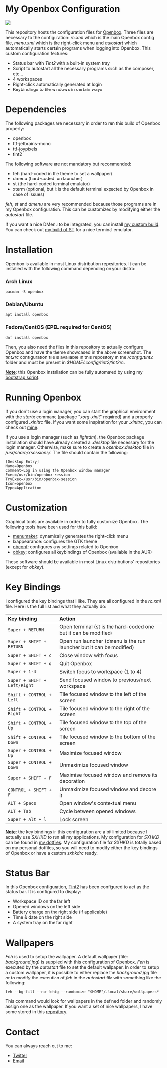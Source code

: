 # My Openbox Configuration
![](https://i.postimg.cc/7L6kqvJY/screenshot-20210702-021.png)

This repository hosts the configuration files for [Openbox](http://openbox.org). Three files are necessary to the configuration: *rc.xml* which is the main Openbox config file, *menu.xml* which is the right-click menu and *autostart* which automatically starts certain programs when logging into Openbox. This custom configuration features:

* Status bar with *Tint2* with a built-in system tray
* Script to autostart all the necessary programs such as the composer, etc...
* 4 workspaces
* Right-click automatically generated at login
* Keybindings to tile windows in certain ways

# Dependencies
The following packages are necessary in order to run this build of Openbox properly:

* openbox
* ttf-jetbrains-mono
* ttf-joypixels
* tint2

The following software are not mandatory but recommended:
* feh (hard-coded in the theme to set a wallpaper)
* dmenu (hard-coded run launcher)
* st (the hard-coded terminal emulator)
* xterm (optional, but it is the default terminal expected by Openbox in case of issues)

*feh*, *st* and *dmenu* are very recommended because those programs are in my Openbox configuration. This can be customized by modifying either the *autostart* file.

If you want a nice DMenu to be integrated, you can install [my custom build](https://github.com/GSquad934/dmenu). You can check out [my build of ST](https://github.com/GSquad934/st) for a nice terminal emulator.

# Installation
Openbox is available in most Linux distribution repositories. It can be installed with the following command depending on your distro:

### Arch Linux
```
pacman -S openbox
```
### Debian/Ubuntu
```
apt install openbox
```
### Fedora/CentOS (EPEL required for CentOS)
```
dnf install openbox
```

Then, you also need the files in this repository to actually configure Openbox and have the theme showcased in the above screenshot. The *tint2rc* configuration file is available in this repository in the */config/tint2* folder and must be present in *$HOME/.config/tint2/tint2rc*.

<u>**Note**</u>: this Openbox installation can be fully automated by using my [bootstrap script](https://github.com/GSquad934/bootstrap).

# Running Openbox
If you don't use a login manager, you can start the graphical environment with the *startx* command (package "*xorg-xinit*" required) and a properly configured *.xinitrc* file. If you want some inspiration for your *.xinitrc*, you can check out [mine](https://github.com/GSquad934/dotfiles/blob/master/config/X11/xinitrc).

If you use a login manager (such as *lightdm*), the Openbox package installation should have already created a *.desktop* file necessary for the login manager. Otherwise, make sure to create a *openbox.desktop* file in */usr/share/xsessions/*. The file should contain the following:

```
[Desktop Entry]
Name=Openbox
Comment=Log in using the Openbox window manager
Exec=/usr/bin/openbox-session
TryExec=/usr/bin/openbox-session
Icon=openbox
Type=Application
```

# Customization
Graphical tools are available in order to fully customize Openbox. The following tools have been used for this build:

* [menumaker](http://menumaker.sourceforge.net/): dynamically generates the right-click menu
* lxappearance: configures the GTK theme
* [obconf](http://openbox.org/wiki/ObConf:About): configures any settings related to Openbox
* [obkey](https://github.com/nsf/obkey): configures all keybindings of Openbox (available in the AUR)


These software should be available in most Linux distributions' repositories (except for *obkey*).

# Key Bindings
I configured the key bindings that I like. They are all configured in the *rc.xml* file. Here is the full list and what they actually do:

| Key binding | Action |
| :--- | :--- |
| `Super + RETURN` | Open terminal (st is the hard-coded one but it can be modified) |
| `Super + SHIFT + RETURN` | Open run launcher (dmenu is the run launcher but it can be modified) |
| `Super + SHIFT + c` | Close window with focus |
| `Super + SHIFT + q` | Quit Openbox |
| `Super + 1-4` | Switch focus to workspace (1 to 4) |
| `Super + SHIFT + Left/Right` | Send focused window to previous/next workspace |
| `Shift + CONTROL + Left` | Tile focused window to the left of the screen |
| `Shift + CONTROL + Right` | Tile focused window to the right of the screen |
| `Shift + CONTROL + Up` | Tile focused window to the top of the screen |
| `Shift + CONTROL + Down` | Tile focused window to the bottom of the screen |
| `Super + CONTROL + Up` | Maximize focused window |
| `Super + CONTROL + Down` | Unmaximize focused window |
| `Super + SHIFT + F` | Maximise focused window and remove its decoration |
| `CONTROL + SHIFT + F` | Unmaximize focused window and decore it |
| `ALT + Space` | Open window's contextual menu |
| `ALT + Tab` | Cycle between opened windows |
| `Super + Alt + l` | Lock screen |

<u>**Note**</u>: the key bindings in this configuration are a bit limited because I actually use *SXHKD* to run all my applications. My configuration for *SXHKD* can be found in [my dotfiles](https://github.com/GSquad934/dotfiles/blob/master/config/sxhkd/sxhkdrc). My configuration file for *SXHKD* is totally based on my personal dotfiles, so you will need to modify either the key bindings of Openbox or have a custom *sxhkdrc* ready.

# Status Bar
In this Openbox configuration, [Tint2](https://gitlab.com/o9000/tint2) has been configured to act as the status bar. It is configured to display:

* Workspace ID on the far left
* Opened windows on the left side
* Battery charge on the right side (if applicable)
* Time & date on the right side
* A system tray on the far right

# Wallpapers
*Feh* is used to setup the wallpaper. A default wallpaper (file: *background.jpg*) is supplied with this configuration of Openbox. *Feh* is executed by the *autostart* file to set the default wallpaper. In order to setup a custom wallpaper, it is possible to either replace the *background.jpg* file or to modify the execution of *feh* in the *autostart* file with something like the following:

```
feh --bg-fill --no-fehbg --randomize "$HOME"/.local/share/wallpapers*
```

This command would look for wallpapers in the defined folder and randomly assign one as the wallpaper. If you want a set of nice wallpapers, I have some stored in this [repository](https://github.com/GSquad934/wallpapers).

# Contact
You can always reach out to me:

* [Twitter](https://twitter.com/gaetanict)
* [Email](mailto:gaetan@ictpourtous.com)
